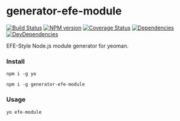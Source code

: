 generator-efe-module
========

[![Build Status](https://img.shields.io/travis/ecomfe/generator-efe-module.svg?style=flat)](http://travis-ci.org/ecomfe/generator-efe-module)
[![NPM version](https://img.shields.io/npm/v/generator-efe-module.svg?style=flat)](https://www.npmjs.com/package/generator-efe-module)
[![Coverage Status](https://img.shields.io/coveralls/ecomfe/generator-efe-module.svg?style=flat)](https://coveralls.io/r/ecomfe/generator-efe-module)
[![Dependencies](https://img.shields.io/david/ecomfe/generator-efe-module.svg?style=flat)](https://david-dm.org/ecomfe/generator-efe-module)
[![DevDependencies](https://img.shields.io/david/dev/ecomfe/generator-efe-module.svg?style=flat)](https://david-dm.org/ecomfe/generator-efe-module)


EFE-Style Node.js module generator for yeoman.

### Install

	npm i -g yo

	npm i -g generator-efe-module

### Usage

	yo efe-module
